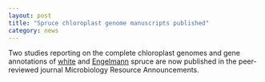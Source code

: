 ```yaml
---  
layout: post  
title: "Spruce chloroplast genome manuscripts published"  
category: news  
---  
```


Two studies reporting on the complete chloroplast genomes and gene annotations of [white](https://doi.org/10.1128/MRA.00381-19) and [Engelmann](https://doi.org/10.1128/MRA.00382-19) spruce are now published in the peer-reviewed journal Microbiology Resource Announcements.

